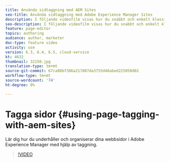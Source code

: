 ```yaml
---
title: Använda sidtaggning med AEM Sites
seo-title: Använda sidtaggning med Adobe Experience Manager Sites
description: I följande videofilm visas hur du snabbt och enkelt klassificerar innehåll på en webbplats i Adobe Experience Manager med hjälp av sidtaggar.
seo-description: I följande videofilm visas hur du snabbt och enkelt klassificerar innehåll på en webbplats i Adobe Experience Manager med hjälp av sidtaggar.
feature: page-editor
topics: authoring
audience: author, marketer
doc-type: feature video
activity: use
version: 6.3, 6.4, 6.5, cloud-service
kt: 4632
thumbnail: 32150.jpg
translation-type: tm+mt
source-git-commit: 67ca08bf386a217807da3755d46abed225050d02
workflow-type: tm+mt
source-wordcount: '74'
ht-degree: 0%

---
```



# Tagga sidor {#using-page-tagging-with-aem-sites}

Lär dig hur du underhåller och organiserar dina webbsidor i Adobe Experience Manager med hjälp av taggning.

>[!VIDEO](https://video.tv.adobe.com/v/32150?quality=12&learn=on)
